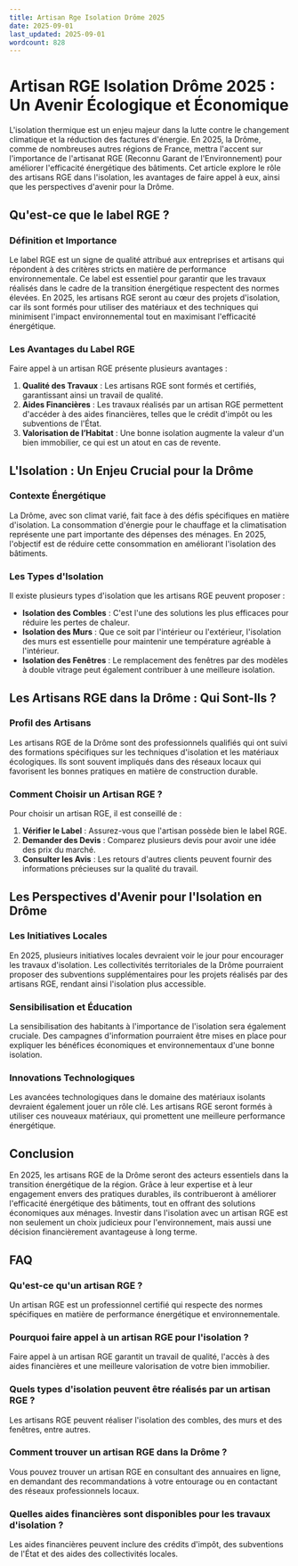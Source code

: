 ```yaml
---
title: Artisan Rge Isolation Drôme 2025
date: 2025-09-01
last_updated: 2025-09-01
wordcount: 828
---
```


# Artisan RGE Isolation Drôme 2025 : Un Avenir Écologique et Économique

L'isolation thermique est un enjeu majeur dans la lutte contre le changement climatique et la réduction des factures d'énergie. En 2025, la Drôme, comme de nombreuses autres régions de France, mettra l'accent sur l'importance de l'artisanat RGE (Reconnu Garant de l'Environnement) pour améliorer l'efficacité énergétique des bâtiments. Cet article explore le rôle des artisans RGE dans l'isolation, les avantages de faire appel à eux, ainsi que les perspectives d'avenir pour la Drôme.

## Qu'est-ce que le label RGE ?

### Définition et Importance

Le label RGE est un signe de qualité attribué aux entreprises et artisans qui répondent à des critères stricts en matière de performance environnementale. Ce label est essentiel pour garantir que les travaux réalisés dans le cadre de la transition énergétique respectent des normes élevées. En 2025, les artisans RGE seront au cœur des projets d'isolation, car ils sont formés pour utiliser des matériaux et des techniques qui minimisent l'impact environnemental tout en maximisant l'efficacité énergétique.

### Les Avantages du Label RGE

Faire appel à un artisan RGE présente plusieurs avantages :

1. **Qualité des Travaux** : Les artisans RGE sont formés et certifiés, garantissant ainsi un travail de qualité.
2. **Aides Financières** : Les travaux réalisés par un artisan RGE permettent d'accéder à des aides financières, telles que le crédit d'impôt ou les subventions de l'État.
3. **Valorisation de l’Habitat** : Une bonne isolation augmente la valeur d'un bien immobilier, ce qui est un atout en cas de revente.

## L'Isolation : Un Enjeu Crucial pour la Drôme

### Contexte Énergétique

La Drôme, avec son climat varié, fait face à des défis spécifiques en matière d'isolation. La consommation d'énergie pour le chauffage et la climatisation représente une part importante des dépenses des ménages. En 2025, l'objectif est de réduire cette consommation en améliorant l'isolation des bâtiments.

### Les Types d'Isolation

Il existe plusieurs types d'isolation que les artisans RGE peuvent proposer :

- **Isolation des Combles** : C'est l'une des solutions les plus efficaces pour réduire les pertes de chaleur.
- **Isolation des Murs** : Que ce soit par l'intérieur ou l'extérieur, l'isolation des murs est essentielle pour maintenir une température agréable à l'intérieur.
- **Isolation des Fenêtres** : Le remplacement des fenêtres par des modèles à double vitrage peut également contribuer à une meilleure isolation.

## Les Artisans RGE dans la Drôme : Qui Sont-Ils ?

### Profil des Artisans

Les artisans RGE de la Drôme sont des professionnels qualifiés qui ont suivi des formations spécifiques sur les techniques d'isolation et les matériaux écologiques. Ils sont souvent impliqués dans des réseaux locaux qui favorisent les bonnes pratiques en matière de construction durable.

### Comment Choisir un Artisan RGE ?

Pour choisir un artisan RGE, il est conseillé de :

1. **Vérifier le Label** : Assurez-vous que l'artisan possède bien le label RGE.
2. **Demander des Devis** : Comparez plusieurs devis pour avoir une idée des prix du marché.
3. **Consulter les Avis** : Les retours d'autres clients peuvent fournir des informations précieuses sur la qualité du travail.

## Les Perspectives d'Avenir pour l'Isolation en Drôme

### Les Initiatives Locales

En 2025, plusieurs initiatives locales devraient voir le jour pour encourager les travaux d'isolation. Les collectivités territoriales de la Drôme pourraient proposer des subventions supplémentaires pour les projets réalisés par des artisans RGE, rendant ainsi l'isolation plus accessible.

### Sensibilisation et Éducation

La sensibilisation des habitants à l'importance de l'isolation sera également cruciale. Des campagnes d'information pourraient être mises en place pour expliquer les bénéfices économiques et environnementaux d'une bonne isolation.

### Innovations Technologiques

Les avancées technologiques dans le domaine des matériaux isolants devraient également jouer un rôle clé. Les artisans RGE seront formés à utiliser ces nouveaux matériaux, qui promettent une meilleure performance énergétique.

## Conclusion

En 2025, les artisans RGE de la Drôme seront des acteurs essentiels dans la transition énergétique de la région. Grâce à leur expertise et à leur engagement envers des pratiques durables, ils contribueront à améliorer l'efficacité énergétique des bâtiments, tout en offrant des solutions économiques aux ménages. Investir dans l'isolation avec un artisan RGE est non seulement un choix judicieux pour l'environnement, mais aussi une décision financièrement avantageuse à long terme.

## FAQ

### Qu'est-ce qu'un artisan RGE ?

Un artisan RGE est un professionnel certifié qui respecte des normes spécifiques en matière de performance énergétique et environnementale.

### Pourquoi faire appel à un artisan RGE pour l'isolation ?

Faire appel à un artisan RGE garantit un travail de qualité, l'accès à des aides financières et une meilleure valorisation de votre bien immobilier.

### Quels types d'isolation peuvent être réalisés par un artisan RGE ?

Les artisans RGE peuvent réaliser l'isolation des combles, des murs et des fenêtres, entre autres.

### Comment trouver un artisan RGE dans la Drôme ?

Vous pouvez trouver un artisan RGE en consultant des annuaires en ligne, en demandant des recommandations à votre entourage ou en contactant des réseaux professionnels locaux.

### Quelles aides financières sont disponibles pour les travaux d'isolation ?

Les aides financières peuvent inclure des crédits d'impôt, des subventions de l'État et des aides des collectivités locales.